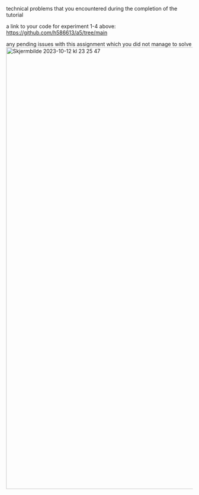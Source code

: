 technical problems that you encountered during the completion of the tutorial

a link to your code for experiment 1-4 above:
https://github.com/h586613/a5/tree/main

any pending issues with this assignment which you did not manage to solve
<img width="1194" alt="Skjermbilde 2023-10-12 kl  23 25 47" src="https://github.com/h586613/a1dat250/assets/54099085/fa6b48eb-c601-4127-bc70-e72bb6c24fe3">
